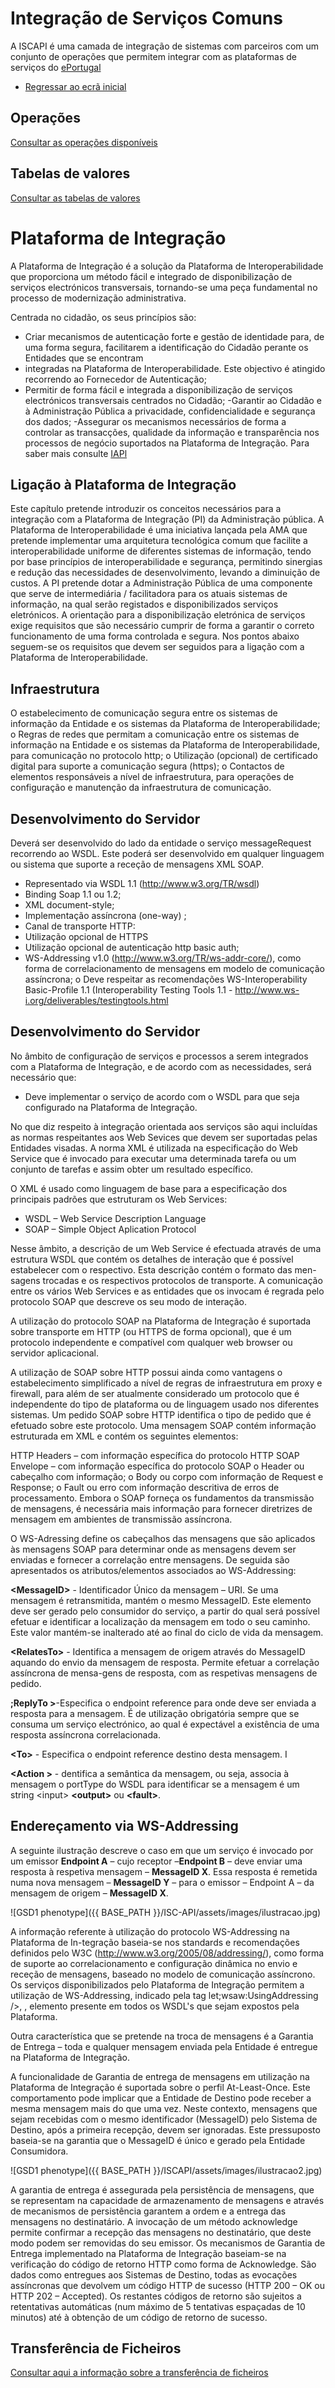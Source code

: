 # Integração de Serviços Comuns
A ISCAPI é uma camada de integração de sistemas com parceiros com um conjunto de operações que permitem integrar com as plataformas de serviços do [ePortugal](https://ePortugal.gov.pt)

- [Regressar ao ecrã inicial](../)

## Operações
[Consultar as operações disponíveis](../operacoes)

## Tabelas de valores
[Consultar as tabelas de valores](../tabeladevalores)

# Plataforma de Integração


A Plataforma de Integração é a solução da Plataforma de Interoperabilidade que proporciona um método fácil e integrado de disponibilização de serviços electrónicos transversais, tornando-se uma peça fundamental no processo de modernização administrativa.

Centrada no cidadão, os seus princípios são:

- Criar mecanismos de autenticação forte e gestão de identidade para, de uma forma segura, facilitarem a identificação do Cidadão perante os Entidades que se encontram
- integradas na Plataforma de Interoperabilidade. Este objectivo é atingido recorrendo ao Fornecedor de Autenticação;
- Permitir de forma fácil e integrada a disponibilização de serviços electrónicos transversais centrados no Cidadão;
-Garantir ao Cidadão e à Administração Pública a privacidade, confidencialidade e segurança dos dados;
-Assegurar os mecanismos necessários de forma a controlar as transacções, qualidade da informação e transparência nos processos de negócio suportados na Plataforma de Integração. Para saber mais consulte [IAPl](https://iap.gov.pt)

##	Ligação à Plataforma de Integração
Este capítulo pretende introduzir os conceitos necessários para a integração com a Plataforma de Integração (PI) da Administração pública. A Plataforma de Interoperabilidade é uma iniciativa lançada pela AMA que pretende implementar uma arquitetura tecnológica comum que facilite a interoperabilidade uniforme de diferentes sistemas de informação, tendo por base princípios de interoperabilidade e segurança, permitindo sinergias e redução das necessidades de desenvolvimento, levando a diminuição de custos. A PI pretende dotar a Administração Pública de uma componente que serve de intermediária / facilitadora para os atuais sistemas de informação, na qual serão registados e disponibilizados serviços eletrónicos. A orientação para a disponibilização eletrónica de serviços exige requisitos que são necessário cumprir de forma a garantir o correto funcionamento de uma forma controlada e segura. Nos pontos abaixo seguem-se os requisitos que devem ser seguidos para a ligação com a Plataforma de Interoperabilidade.

##	Infraestrutura
O estabelecimento de comunicação segura entre os sistemas de informação da Entidade e os sistemas da Plataforma de Interoperabilidade; o Regras de redes que permitam a comunicação entre os sistemas de informação na Entidade e os sistemas da Plataforma de Interoperabilidade, para comunicação no protocolo http; o Utilização (opcional) de certificado digital para suporte a comunicação segura (https); o Contactos de elementos responsáveis a nível de infraestrutura, para operações de configuração e manutenção da infraestrutura de comunicação.

##	Desenvolvimento do Servidor
Deverá ser desenvolvido do lado da entidade o serviço messageRequest recorrendo ao WSDL. Este poderá ser desenvolvido em qualquer linguagem ou sistema que suporte a receção de mensagens XML SOAP.

-	Representado via WSDL 1.1 (http://www.w3.org/TR/wsdl)
-	 Binding Soap 1.1 ou 1.2;
-	XML document-style;
-	 Implementação assíncrona (one-way) ;
-	 Canal de transporte HTTP:
-	Utilização opcional de HTTPS
-	Utilização opcional de autenticação http basic auth;
-	 WS-Addressing v1.0 (http://www.w3.org/TR/ws-addr-core/), como forma de correlacionamento de mensagens em modelo de comunicação assíncrona; o Deve respeitar as recomendações WS-Interoperability Basic-Profile 1.1 (Interoperability Testing Tools 1.1 - http://www.ws-i.org/deliverables/testingtools.html


##	Desenvolvimento do Servidor
  No âmbito de configuração de serviços e processos a serem integrados com a Plataforma de Integração, e de acordo com as necessidades, será necessário que:
  -	Deve implementar o serviço de acordo com o WSDL para que seja configurado na Plataforma de Integração.

  No que diz respeito à integração orientada aos serviços são aqui incluídas as normas respeitantes aos Web Sevices que devem ser suportadas pelas Entidades visadas. A norma XML é utilizada na especificação do Web Service que é invocado para executar uma determinada tarefa ou um conjunto de tarefas e assim obter um resultado específico.

  O XML é usado como linguagem de base para a especificação dos principais padrões que estruturam os Web Services:  
  - WSDL – Web Service Description Language  
  - SOAP – Simple Object Aplication Protocol

  Nesse âmbito, a descrição de um Web Service é efectuada através de uma estrutura WSDL que contém os detalhes de interação que é possível estabelecer com o respectivo. Esta descrição contém o formato das men-sagens trocadas e os respectivos protocolos de transporte. A comunicação entre os vários Web Services e as entidades que os invocam é regrada pelo protocolo SOAP que descreve os seu modo de interação.

  A utilização do protocolo SOAP na Plataforma de Integração é suportada sobre transporte em HTTP (ou HTTPS de forma opcional), que é um protocolo independente e compatível com qualquer web browser ou servidor aplicacional.

  A utilização de SOAP sobre HTTP possui ainda como vantagens o estabelecimento simplificado a nível de regras de infraestrutura em proxy e firewall, para além de ser atualmente considerado um protocolo que é independente do tipo de plataforma ou de linguagem usado nos diferentes sistemas.
  Um pedido SOAP sobre HTTP identifica o tipo de pedido que é efetuado sobre este protocolo. Uma mensagem SOAP contém informação estruturada em XML e contém os seguintes elementos:  

   HTTP Headers – com informação específica do protocolo HTTP   SOAP Envelope – com informação específica do protocolo SOAP o Header ou cabeçalho com informação; o Body ou corpo com informação de Request e Response; o Fault ou erro com informação descritiva de erros de processamento.
  Embora o SOAP forneça os fundamentos da transmissão de mensagens, é necessária mais informação para fornecer diretrizes de mensagem em ambientes de transmissão assíncrona.

   O WS-Adressing define os cabeçalhos das mensagens que são aplicados às mensagens SOAP para determinar onde as mensagens devem ser enviadas e fornecer a correlação entre mensagens.
  De seguida são apresentados os atributos/elementos associados ao WS-Addressing:

  __&lt;MessageID&gt;__ - Identificador Único da mensagem – URI. Se uma mensagem é retransmitida, mantém o mesmo MessageID. Este elemento deve ser gerado pelo consumidor do serviço, a partir do qual será possível efetuar e identificar a localização da mensagem em todo o seu caminho. Este valor mantém-se inalterado até ao final do ciclo de vida da mensagem.  

  __&lt;RelatesTo&gt;__ - Identifica a mensagem de origem através do MessageID aquando do envio da mensagem de resposta. Permite efetuar a correlação assíncrona de mensa-gens de resposta, com as respetivas mensagens de pedido.  

  __;ReplyTo &gt;__-Especifica o endpoint reference para onde deve ser enviada a resposta para a mensagem. É de utilização obrigatória sempre que se consuma um serviço electrónico, ao qual é expectável a existência de uma resposta assíncrona correlacionada.

  __&lt;To&gt;__ - Especifica o endpoint reference destino desta mensagem.  I

__&lt;Action &gt;__ - dentifica a semântica da mensagem, ou seja, associa à mensagem o portType do WSDL para identificar se a mensagem é um string &lt;input&gt;
__&lt;output&gt;__ ou __&lt;fault&gt;__.


## Endereçamento via WS-Addressing
A seguinte ilustração descreve o caso em que um serviço é invocado por um emissor
__Endpoint A__  – cujo receptor –__Endpoint B__ – deve enviar uma resposta à respetiva mensagem – __MessageID X__.
Essa resposta é remetida numa nova mensagem – __MessageID Y__ – para o emissor – Endpoint A – da mensagem de origem – __MessageID X__.

![GSD1 phenotype]({{ BASE_PATH }}/ISC-API/assets/images/ilustracao.jpg)

A informação referente à utilização do protocolo WS-Addressing na Plataforma de In-tegração baseia-se nos standards e recomendações definidos pelo W3C (http://www.w3.org/2005/08/addressing/), como forma de suporte ao correlacionamento e configuração dinâmica no envio e receção de mensagens, baseado no modelo de comunicação assíncrono.
Os serviços disponibilizados pelo Plataforma de Integração permitem a utilização de WS-Addressing, indicado pela tag let;wsaw:UsingAddressing
/&gt;, , elemento presente em todos os WSDL's que sejam expostos pela Plataforma.


Outra característica que se pretende na troca de mensagens é a Garantia de Entrega – toda e
qualquer mensagem enviada pela Entidade é entregue na Plataforma de Integração.

A funcionalidade de Garantia de entrega de mensagens em utilização na Plataforma de Integração é suportada sobre o perfil At-Least-Once. Este comportamento pode implicar que a Entidade de
Destino pode receber a mesma mensagem mais do que uma vez.
Neste contexto, mensagens que sejam recebidas com o mesmo identificador (MessageID) pelo Sistema de Destino, após a primeira recepção, devem ser ignoradas. Este pressuposto baseia-se na
garantia que o MessageID é único e gerado pela Entidade Consumidora.

![GSD1 phenotype]({{ BASE_PATH }}/ISCAPI/assets/images/ilustracao2.jpg)

A garantia de entrega é assegurada pela persistência de mensagens, que se representam na capacidade de armazenamento de mensagens e através de mecanismos de persistência garantem a
ordem e a entrega das mensagens no destinatário. A invocação de um método acknowledge permite confirmar a recepção das mensagens no destinatário, que deste modo podem ser removidas do seu
emissor.
Os mecanismos de Garantia de Entrega implementado na Plataforma de Integração baseiam-se na verificação do código de retorno HTTP como forma de Acknowledge. São dados como entregues aos
Sistemas de Destino, todas as evocações assíncronas que devolvem um código HTTP de sucesso (HTTP 200 – OK ou HTTP 202 – Accepted). Os restantes códigos de retorno são sujeitos a retentativas
automáticas (num máximo de 5 tentativas espaçadas de 10 minutos) até à obtenção de um código de
retorno de sucesso.


## Transferência de Ficheiros
[Consultar aqui a informação sobre a transferência de ficheiros](../largefiles)
